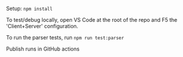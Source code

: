 Setup: `npm install`

To test/debug locally, open VS Code at the root of the repo and F5 the 'Client+Server' configuration.

To run the parser tests, run `npm run test:parser`

Publish runs in GitHub actions